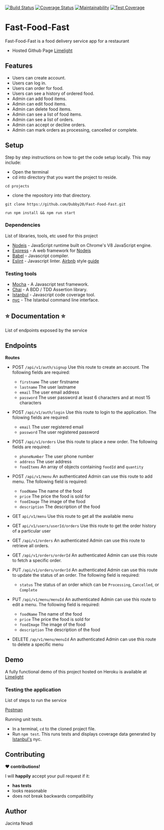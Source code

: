 [![Build Status](https://travis-ci.org/Dubby20/Fast-Food-Fast.svg?branch=develop-challenge-3)](https://travis-ci.org/Dubby20/Fast-Food-Fast)
[![Coverage Status](https://coveralls.io/repos/github/Dubby20/Fast-Food-Fast/badge.svg?branch=develop-challenge-3)](https://coveralls.io/github/Dubby20/Fast-Food-Fast?branch=develop-challenge-3)
[![Maintainability](https://api.codeclimate.com/v1/badges/c5563c607a08e0628986/maintainability)](https://codeclimate.com/github/Dubby20/Fast-Food-Fast/maintainability)
[![Test Coverage](https://api.codeclimate.com/v1/badges/c5563c607a08e0628986/test_coverage)](https://codeclimate.com/github/Dubby20/Fast-Food-Fast/test_coverage)
# Fast-Food-Fast
Fast-Food-Fast is a food delivery service app for a restaurant

+ Hosted Github Page [Limelight](https://dubby20.github.io/Fast-Food-Fast/)

## Features
+ Users can create account.
+ Users can log in.
+ Users can order for food.
+ Users can see a history of ordered food.
+ Admin can add food items.
+ Admin can edit food items.
+ Admin can delete food items.
+ Admin can see a list of food items.
+ Admin can see a list of orders.
+ Admin can accept or decline orders.
+ Admin can mark orders as processing, cancelled or complete.

## Setup

Step by step instructions on how to get the code setup locally. This may include:
+ Open the terminal
+ cd into directory that you want the project to reside.
```
cd projects
```
+ clone the repository into that directory.
```
git clone https://github.com/Dubby20/Fast-Food-Fast.git
```

```
run npm install && npm run start
```

### Dependencies

List of libraries, tools, etc used for this project
* [Nodejs](https://nodejs.org/en/) - JavaScript runtime built on Chrome's V8 JavaScript engine.
* [Express](https://expressjs.com/) - A web framework for [Nodejs](https://nodejs.org/en/)
* [Babel](https://babeljs.io) - Javascript compiler.
* [Eslint](https://eslint.org/) - Javascript linter. [Airbnb](https://www.npmjs.com/package/eslint-config-airbnb) style [guide](https://github.com/airbnb/javascript)
<!-- * [Postgresql](https://www.postgresql.org/) -->

### Testing tools
* [Mocha](https://mochajs.org/) - A Javascript test framework.
* [Chai](http://chaijs.com) - A BDD / TDD Assertion library.
* [Istanbul](https://istanbul.js.org) - Javascript code coverage tool.
* [nyc](https://github.com/istanbuljs/nyc) - The Istanbul command line interface.

## :star: Documentation :star:
List of endpoints exposed by the service

## Endpoints
**Routes**

* POST `/api/v1/auth/signup` Use this route to create an account. The following fields are required:
  * `firstname` The user firstname
  * `lastname` The user lastname
  * `email` The user email address
  * `password` The user password at least 6 characters and at most 15 characters

* POST `/api/v1/auth/login` Use this route to login to the application. The folowing fields are required:
  * `email` The user registered email
  * `password` The user registered password

* POST `/api/v1/orders` Use this route to place a new order. The following fields are required:
  * `phoneNumber` The user phone number
  * `address` The user address
  * `foodItems` An array of objects containing `foodId` and `quantity`

* POST `/api/v1/menu` An authenticated Admin can use this route to add menu. The following field is required:
  * `foodName` The name of the food
  * `price` The price the food is sold for
  * `foodImage` The image of the food
  * `description`  The description of the food

* GET `api/v1/menu` Use this route to get all the available menu

* GET `api/v1/users/userId/orders` Use this route to get the order history of a particular user

* GET `/api/v1/orders` An authenticated Admin can use this route to retrieve all orders.

* GET `/api/v1/orders/orderId` An authenticated Admin can use this route to fetch a specific order.

* PUT `/api/v1/orders/orderId` An authenticated Admin can use this route to update the status of an order. The following field is required:
  * `status` The status of an order which can be `Processing`, `Cancelled`, or `Complete`

* PUT `/api/v1/menu/menuId` An authenticated Admin can use this route to edit a menu. The following field is required:
  * `foodName` The name of the food
  * `price` The price the food is sold for
  * `foodImage` The image of the food
  * `description`  The description of the food

* DELETE `/ap/v1/menu/menuId` An authenticated Admin can use this route to delete a specific menu

## Demo
A fully functional demo of this project hosted on Heroku is available at [Limelight](https://limelight-fastfood.herokuapp.com/)

### Testing the application
List of steps to run the service

[Postman](www.getpostman.com)

Running unit tests.
* In a terminal, `cd` to the cloned project file.
* Run `npm test`. This runs tests and displays coverage data generated by [Istanbul's](https://istanbul.js.org) nyc.

## Contributing

__:heart: contributions!__

I will __happily__ accept your pull request if it:
- __has tests__
- looks reasonable
- does not break backwards compatibility

## Author
Jacinta Nnadi
